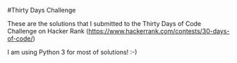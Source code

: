 #Thirty Days Challenge

These are the solutions that I submitted to the Thirty Days of Code Challenge on Hacker Rank (https://www.hackerrank.com/contests/30-days-of-code/)

I am using Python 3 for most of solutions! :-)